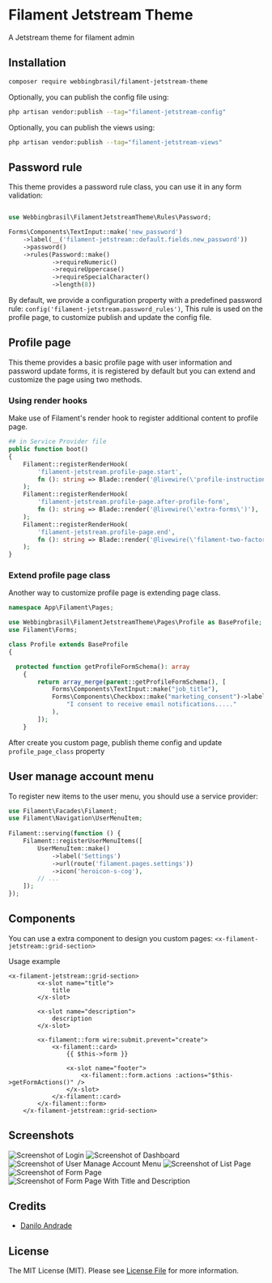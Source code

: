 # Filament Jetstream Theme

A Jetstream theme for filament admin

## Installation

```bash
composer require webbingbrasil/filament-jetstream-theme
```

Optionally, you can publish the config file using:

```bash
php artisan vendor:publish --tag="filament-jetstream-config"
```

Optionally, you can publish the views using:

```bash
php artisan vendor:publish --tag="filament-jetstream-views"
```

## Password rule

This theme provides a password rule class, you can use it in any form validation:

```php

use Webbingbrasil\FilamentJetstreamTheme\Rules\Password;

Forms\Components\TextInput::make('new_password')
    ->label(__('filament-jetstream::default.fields.new_password'))
    ->password()
    ->rules(Password::make()
            ->requireNumeric()
            ->requireUppercase()
            ->requireSpecialCharacter()
            ->length(8))
```

By default, we provide a configuration property with a predefined password rule: ``config('filament-jetstream.password_rules')``,
This rule is used on the profile page, to customize publish and update the config file.

## Profile page

This theme provides a basic profile page with user information and password update forms, it is registered by default 
but you can extend and customize the page using two methods.

### Using render hooks

Make use of Filament's render hook to register additional content to profile page.

```php
## in Service Provider file
public function boot()
{
    Filament::registerRenderHook(
        'filament-jetstream.profile-page.start',
        fn (): string => Blade::render('@livewire(\'profile-instructions\')'),
    );
    Filament::registerRenderHook(
        'filament-jetstream.profile-page.after-profile-form',
        fn (): string => Blade::render('@livewire(\'extra-forms\')'),
    );
    Filament::registerRenderHook(
        'filament-jetstream.profile-page.end',
        fn (): string => Blade::render('@livewire(\'filament-two-factor-form\')'),
    );
}
```

### Extend profile page class

Another way to customize profile page is extending page class.

```php
namespace App\Filament\Pages;

use Webbingbrasil\FilamentJetstreamTheme\Pages\Profile as BaseProfile;
use Filament\Forms;

class Profile extends BaseProfile
{

  protected function getProfileFormSchema(): array
    {
        return array_merge(parent::getProfileFormSchema(), [
            Forms\Components\TextInput::make("job_title"),
            Forms\Components\Checkbox::make("marketing_consent")->label(
                "I consent to receive email notifications....."
            ),
        ]);
    }
```

After create you custom page, publish theme config and update ``profile_page_class`` property

## User manage account menu

To register new items to the user menu, you should use a service provider:

```php
use Filament\Facades\Filament;
use Filament\Navigation\UserMenuItem;
 
Filament::serving(function () {
    Filament::registerUserMenuItems([
        UserMenuItem::make()
            ->label('Settings')
            ->url(route('filament.pages.settings'))
            ->icon('heroicon-s-cog'),
        // ...
    ]);
});
```

## Components

You can use a extra component to design you custom pages: `<x-filament-jetstream::grid-section>` 

Usage example
```
<x-filament-jetstream::grid-section>
        <x-slot name="title">
            title
        </x-slot>

        <x-slot name="description">
            description
        </x-slot>

        <x-filament::form wire:submit.prevent="create">
            <x-filament::card>
                {{ $this->form }}

                <x-slot name="footer">
                    <x-filament::form.actions :actions="$this->getFormActions()" />
                </x-slot>
            </x-filament::card>
        </x-filament::form>
    </x-filament-jetstream::grid-section>
```

## Screenshots

![Screenshot of Login](./images/login.png)
![Screenshot of Dashboard](./images/dashboard.png)
![Screenshot of User Manage Account Menu](./images/user-manage-account-menu.png)
![Screenshot of List Page](./images/list-page.png)
![Screenshot of Form Page](./images/resource-create-page.png)
![Screenshot of Form Page With Title and Description](./images/resource-create-page-with-title.png)

## Credits

-   [Danilo Andrade](https://github.com/dmandrade)

## License

The MIT License (MIT). Please see [License File](LICENSE.md) for more information.
